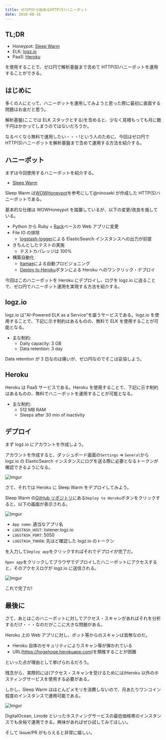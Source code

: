 ```yaml
---
title: ゼロ円から始めるHTTP(S)ハニーポット
date: 2018-08-16
---
```


## TL;DR

- Honeypot: [Sleep Warm](https://github.com/ninoseki/sleep_warm)
- ELK: [logz.io](https://logz.i0)
- PaaS: [Heroku](https://www.heroku.com/)

を使用することで、ゼロ円で解析基盤まで含めて HTTP(S)ハニーポットを運用することができる。

## はじめに

多くの人にとって、ハニーポットを運用してみようと思った際に最初に直面する問題はお金だと思う。

解析基盤(ここでは ELK スタックとする)を含めると、少なく見積もっても月に数千円はかかってしまうのではないだろうか。

なるべくなら無料で運用したい・・・!という人のために、今回はゼロ円で HTTP(S)ハニーポットを解析基盤まで含めて運用する方法を紹介する。

## ハニーポット

まずは今回使用するハニーポットを紹介する。

- [Sleep Warm](https://github.com/ninoseki/sleep_warm)

Sleep Warm は[WOWHoneypot](https://github.com/morihisa/WOWHoneypot)を参考にして@ninoseki が作成した HTTP(S)ハニーポットである。

基本的な仕様は WOWHoneypot を踏襲しているが、以下の変更/改良を施している。

- Python から Ruby + [Rack](https://github.com/rack/rack)ベースの Web アプリに変更
- File IO の排除
  - [logstash-logger](https://github.com/dwbutler/logstash-logger)による ElasticSearch インスタンスへの出力が前提
- きちんとしたテストの実施
  - テストカバレッジは 100%
- 構築自動化
  - [Itamae](http://itamae.kitchen/)による自動プロビジョニング
  - [Deploy to Heroku](https://devcenter.heroku.com/articles/heroku-button)ボタンによる Heroku へのワンクリック・デプロイ

今回はこのハニーポットを Heroku にデプロイし、ログを logz.io に送ることで、ゼロ円でハニーポット運用を実現する方法を紹介する。

## logz.io

logz.io は"AI-Powered ELK as a Service"を謳うサービスである。logz.io を使用することで、下記に示す制約はあるものの、無料で ELK を使用することが可能となる。

- 主な制約:
  - Daily capacity: 3 GB
  - Data retention: 3 day

Data retention が 3 日なのは痛いが、ゼロ円なのでそこは妥協しよう。

## Heroku

Heroku は PaaS サービスである。Heroku を使用することで、下記に示す制約はあるものの、無料でハニーポットを運用することが可能となる。

- 主な制約:
  - 512 MB RAM
  - Sleeps after 30 min of inactivity

## デプロイ

まず logz.io にアカウントを作成しよう。

アカウントを作成すると、ダッシュボード画面の`Settings` => `General`から logz.io の ElasticSearch インスタンスにログを送る際に必要となるトークンが確認できるようになる。

![Imgur](https://i.imgur.com/vW2sgF0.png)

さて、それでは Heroku に Sleep Warm をデプロイしてみよう。

Sleep Warm の[GitHub リポジトリ](https://github.com/ninoseki/sleep_warm)にある`Deploy to Heroku`ボタンをクリックすると、以下の画面が表示される。

![Imgur](https://i.imgur.com/ElXCXk0.png)

- `App name`: 適当なアプリ名
- `LOGSTASH_HOST`: listener.logz.io
- `LOGSTASH_PORT`: 5050
- `LOGSTASH_TOKEN`: 先ほど確認した logz.io のトークン

を入力して`Deploy app`をクリックすればそれでデプロイが完了だ。

`Open app`をクリックしてブラウザでデプロイしたハニーポットにアクセスすると、そのアクセスログが logz.io に送信される。

![Imgur](https://i.imgur.com/NwidTQy.png)

これで完了だ!

## 最後に

さて、あとはこのハニーポットに対してアクセス・スキャンがあればそれを分析するだけ・・・なのだがここに大きな問題がある。

Heroku 上の Web アプリに対し、ボット等からのスキャンは皆無なのだ。

- Heroku 自体のセキュリティによりスキャン等が弾かれている
- URL(https://hogehoge.herokuapp.com)を類推することが困難

といった点が理由として挙げられるだろう。

残念がら、実際的には(アクセス・スキャンを受けるためには)Heroku 以外のホスティングサービスを使用する必要がある。

しかし、Sleep Warm はほとんどメモリを消費しないので、月あたりワンコイン程度のインスタンスで運用可能である。

![Imgur](https://i.imgur.com/6gqDCUC.png)

DigitalOcean, Linode といったホスティングサービスの最低価格帯のインスタンスでも余裕で運用できる。興味があればぜひ試してみてほしい。

そして Issue/PR がもらえると非常に嬉しい。
